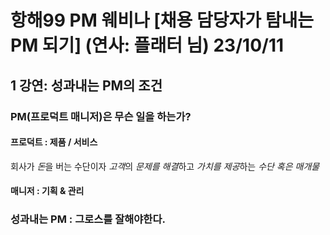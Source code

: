 # 항해99 PM 웨비나 [채용 담당자가 탐내는 PM 되기] (연사: 플래터 님) 23/10/11

## 1 강연: 성과내는 PM의 조건
### PM(프로덕트 매니저)은 무슨 일을 하는가?
#### 프로덕트 : 제품 / 서비스
회사가 *돈*을 버는 수단이자
*고객*의 *문제를 해결*하고
*가치를 제공*하는 *수단 혹은 매개물*
#### 매니저 : 기획 & 관리

### 성과내는 PM : 그로스를 잘해야한다.
